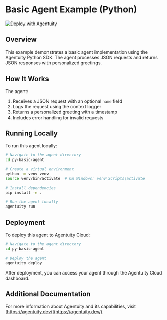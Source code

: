# Basic Agent Example (Python)

[![Deploy with Agentuity](https://app.agentuity.com/img/deploy.svg)](https://app.agentuity.com/deploy)

## Overview

This example demonstrates a basic agent implementation using the Agentuity Python SDK. The agent processes JSON requests and returns JSON responses with personalized greetings.

## How It Works

The agent:

1. Receives a JSON request with an optional `name` field
2. Logs the request using the context logger
3. Returns a personalized greeting with a timestamp
4. Includes error handling for invalid requests

## Running Locally

To run this agent locally:

```bash
# Navigate to the agent directory
cd py-basic-agent

# Create a virtual environment
python -m venv venv
source venv/bin/activate  # On Windows: venv\Scripts\activate

# Install dependencies
pip install -e .

# Run the agent locally
agentuity run
```

## Deployment

To deploy this agent to Agentuity Cloud:

```bash
# Navigate to the agent directory
cd py-basic-agent

# Deploy the agent
agentuity deploy
```

After deployment, you can access your agent through the Agentuity Cloud dashboard.

## Additional Documentation

For more information about Agentuity and its capabilities, visit [https://agentuity.dev/](https://agentuity.dev/).
